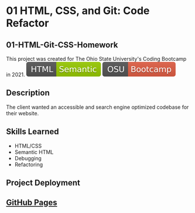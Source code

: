 # 01 HTML, CSS, and Git: Code Refactor
## 01-HTML-Git-CSS-Homework
This project was created for The Ohio State University's Coding Bootcamp in 2021.
![HTML Badge](./assets/images/HTML-Semantic-green.svg) ![HTML Badge](./assets/images/OSU-Bootcamp-red.svg)
## Description
The client wanted an accessible and search engine optimized codebase for their website.
## Skills Learned
- HTML/CSS
- Semantic HTML
- Debugging
- Refactoring
## Project Deployment
[GitHub Pages](https://ethanharsh.github.io/01-HTML-Git-CSS-Homework/)
---
